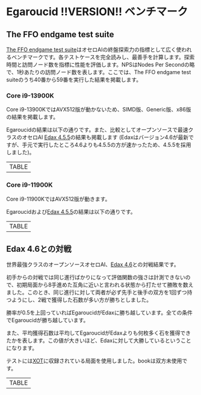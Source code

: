 # Egaroucid !!VERSION!! ベンチマーク

## The FFO endgame test suite

[The FFO endgame test suite](http://radagast.se/othello/ffotest.html)はオセロAIの終盤探索力の指標として広く使われるベンチマークです。各テストケースを完全読みし、最善手を計算します。探索時間と訪問ノード数を指標に性能を評価します。NPSはNodes Per Secondの略で、1秒あたりの訪問ノード数を表します。ここでは、The FFO endgame test suiteのうち40番から59番を実行した結果を掲載します。

### Core i9-13900K

Core i9-13900KではAVX512版が動かないため、SIMD版、Generic版、x86版の結果を掲載します。

Egaroucidの結果は以下の通りです。また、比較としてオープンソースで最速クラスのオセロAI [Edax 4.5.5](https://github.com/okuhara/edax-reversi-AVX/releases/tag/v4.5.5)の結果も掲載します (Edaxはバージョン4.6が最新ですが、手元で実行したところ4.6よりも4.5.5の方が速かったため、4.5.5を採用しました)。

<div class="table_wrapper">
<table>
<tr><td>TABLE</td></tr>
</table>
</div>

### Core i9-11900K

Core i9-11900KではAVX512版が動きます。

Egaroucidおよび[Edax 4.5.5](https://github.com/okuhara/edax-reversi-AVX/releases/tag/v4.5.5)の結果は以下の通りです。

<div class="table_wrapper">
<table>
<tr><td>TABLE</td></tr>
</table>
</div>


## Edax 4.6との対戦

世界最強クラスのオープンソースオセロAI、[Edax 4.6](https://github.com/abulmo/edax-reversi/releases/tag/v4.6)との対戦結果です。

初手からの対戦では同じ進行ばかりになって評価関数の強さは計測できないので、初期局面から8手進めた互角に近いと言われる状態から打たせて勝敗を数えました。このとき、同じ進行に対して両者が必ず先手と後手の双方を1回ずつ持つようにし、2戦で獲得した石数が多い方が勝ちとしました。

勝率が0.5を上回っていればEgaroucidがEdaxに勝ち越しています。全ての条件でEgaroucidが勝ち越しています。

また、平均獲得石数は平均してEgaroucidがEdaxよりも何枚多く石を獲得できたかを表します。この値が大きいほど、Edaxに対して大勝しているということになります。

テストには[XOT](https://berg.earthlingz.de/xot/index.php)に収録されている局面を使用しました。bookは双方未使用です。

<div class="table_wrapper">
<table>
<tr><td>TABLE</td></tr>
</table>
</div>



